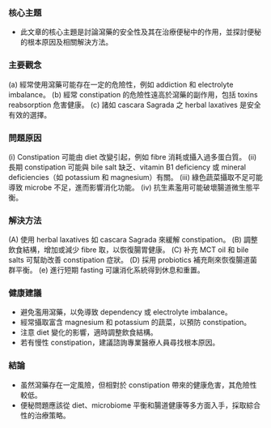 ### 核心主題
- 此文章的核心主題是討論瀉藥的安全性及其在治療便秘中的作用，並探討便秘的根本原因及相關解決方法。

### 主要觀念
(a) 經常使用瀉藥可能存在一定的危險性，例如 addiction 和 electrolyte imbalance。
(b) 經常 constipation 的危險性遠高於瀉藥的副作用，包括 toxins reabsorption 危害健康。
(c) 諸如 cascara Sagrada 之 herbal laxatives 是安全有效的選擇。

### 問題原因
(i) Constipation 可能由 diet 改變引起，例如 fibre 消耗或攝入過多蛋白質。
(ii) 長期 constipation 可能與 bile salt 缺乏、vitamin B1 deficiency 或 mineral deficiencies（如 potassium 和 magnesium）有關。
(iii) 綠色蔬菜攝取不足可能導致 microbe 不足，進而影響消化功能。
(iv) 抗生素濫用可能破壞腸道微生態平衡。

### 解決方法
(A) 使用 herbal laxatives 如 cascara Sagrada 來緩解 constipation。
(B) 調整飲食結構，增加或減少 fibre 取，以恢復腸胃健康。
(C) 补充 MCT oil 和 bile salts 可幫助改善 constipation 症狀。
(D) 採用 probiotics 補充劑來恢復腸道菌群平衡。
(e) 進行短期 fasting 可讓消化系統得到休息和重置。

### 健康建議
- 避免濫用瀉藥，以免導致 dependency 或 electrolyte imbalance。
- 經常攝取富含 magnesium 和 potassium 的蔬菜，以預防 constipation。
- 注意 diet 變化的影響，適時調整飲食結構。
- 若有慢性 constipation，建議諮詢專業醫療人員尋找根本原因。

### 結論
- 虽然瀉藥存在一定風險，但相對於 constipation 帶來的健康危害，其危險性較低。
- 便秘問題應該從 diet、microbiome 平衡和腸道健康等多方面入手，採取綜合性的治療策略。